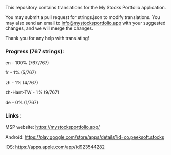 This repository contains translations for the My Stocks Portfolio application.

You may submit a pull request for strings.json to modify translations. You may also send an email to info@mystocksportfolio.app with your suggested changes, and we will merge the changes.

Thank you for any help with translating!



### Progress (767 strings):

en - 100% (767/767)

fr - 1% (5/767)

zh - 1% (4/767)

zh-Hant-TW - 1% (9/767)

de - 0% (1/767)



### Links:

MSP website: https://mystocksportfolio.app/

Android: https://play.google.com/store/apps/details?id=co.peeksoft.stocks

iOS: https://apps.apple.com/app/id923544282
